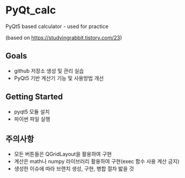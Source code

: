 # PyQt_calc
PyQt5 based calculator - used for practice

(based on https://studyingrabbit.tistory.com/23)

## Goals

* github 저장소 생성 및 관리 실습
* PyQt5 기반 계산기 기능 및 사용방법 개선

## Getting Started

* pyqt5 모듈 설치
* 파이썬 파일 실행

## 주의사항
* 모든 버튼들은 QGridLayout을 활용하여 구현
* 계산은 math나 numpy 라이브러리 활용하여 구현(exec 함수 사용 계산 금지)
* 생성한 이슈에 따라 브랜치 생성, 구현, 병합 절차 밟을 것
